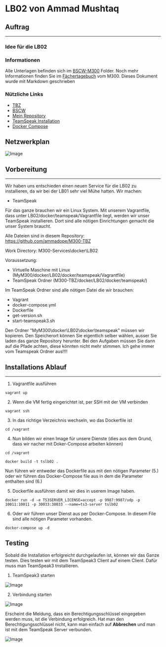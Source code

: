 # LB02 von Ammad Mushtaq

## Auftrag
---


### Idee für die LB02


### Informationen
[1]: https://docs.google.com/document/d/1M-aswL3k4uI-_MYO8RLX7ExAFEzVJkUoqjAOLj9gtyY/edit
[2]: https://bscw.tbz.ch/bscw/bscw.cgi/25833849
[3]: https://github.com/ammadope/M300-TBZ
[4]: https://docs.docker.com/samples/library/teamspeak/
[5]: https://docs.docker.com/compose/install/

Alle Unterlagen befinden sich im [BSCW-M300][2] Folder. Noch mehr Informationen finden Sie im [Fächertagebuch][1] vom M300.
Dieses Dokument wurde mit Markdown geschrieben

### Nützliche Links
* [TBZ][1]
* [BSCW][2]
* [Mein Repository][3]
* [TeamSpeak Installation][4]
* [Docker Compose][5]

## Netzwerkplan

![Image](bilder/netzwerkplan.png)

## Vorbereitung
---
Wir haben uns entschieden einen neuen Service für die LB02 zu installieren, da wir bei der LB01 sehr viel Mühe hatten. Wir machen:
- TeamSpeak

Für das ganze brauchen wir ein Linux System. Mit unserem Vagrantfile, dass unter LB02/docker/teamspeak/Vagrantfile liegt, werden wir unser TeamSpeak installieren. Dort sind alle nötigen Einrichtungen gemacht die unser System braucht.

Alle Dateien sind in diesem Repository: https://github.com/ammadope/M300-TBZ

Work Directory: M300-Services\docker\LB02

Voraussetzung:
- Virtuelle Maschine mit Linux (MyM300/docker/LB02/docker/teamspeak/Vagrantfile)
- TeamSpeak Ordner (M300-TBZ/docker/LB02/docker/teamspeak/)

Im TeamSpeak Ordner sind alle nötigen Datei die wir brauchen:
- Vagrant
- docker-compose.yml
- Dockerfile
- get-version.sh
- start-teamspeak3.sh

Den Ordner "MyM300\docker\LB02\docker\teamspeak" müssen wir kopieren.
Den Speicherort können Sie eigentlich selber wählen, ausser Sie laden das ganze Repository herunter. Bei den Aufgaben müssen Sie dann auf die Pfade achten, diese könnten nicht mehr stimmen. Ich gehe immer vom Teamspeak Ordner aus!!!!

## Installations Ablauf
---
1. Vagrantfile ausführen
```
vagrant up
```
2. Wenn die VM fertig eingerichtet ist, per SSH mit der VM verbinden
```
vagrant ssh
```
3. In das richtige Verzeichnis wechseln, wo das Dockerfile ist
```
cd /vagrant
```
4. Nun bilden wir einen Image für unsere Dienste (dies aus dem Grund, dass wir nacher mit Doker-Compose arbeiten können)
```
cd /vagrant
```
```
docker build -t tslb02 .
```
Nun führen wir entweder das Dockerfile aus mit den nötigen Parameter (5.) oder wir führen das Docker-Compose file aus in dem die Parameter enthalten sind (6.)

5. Dockerfile ausführen damit wir dies in userem Image haben.
```
docker run -d -e TS3SERVER_LICENSE=accept -p 9987:9987/udp -p 10011:10011 -p 30033:30033 --name=ts3-server tslb02
```
6. Oder wir führen unser Dienst aus per Docker-Compose. In diesem File sind alle nötigen Parameter vorhanden.
```
docker-compose up -d
```

## Testing
Sobald die Installation erfolgreicht durchgelaufen ist, können wir das Ganze testen. Dies testen wir mit dem TeamSpeak3 Client auf einem Client. Dafür muss man TeamSpeak3 tnstallieren.

1. TeamSpeak3 starten

![Image](bilder/TeamSpeak.png)

2. Verbindung starten

![Image](bilder/teamspeak1.png)

Erscheint die Meldung, dass ein Berechtigungsschlüssel eingegeben werden muss, ist die Verbindung erfolgreich. Hat man den Berechtigungsschlüssel nicht, kann man einfach auf **Abbrechen** und man ist mit dem TeamSpeak Server verbunden.

![Image](bilder/teamspeak2.png)
